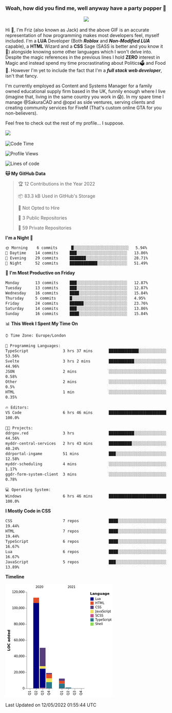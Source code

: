 ### Woah, how did you find me, well anyway have a party popper 🎉

<p align="center">
  <img  src="https://66.media.tumblr.com/d2766024a15e8c140bf20f314664eed2/d1615166bf58615c-d8/s400x600/aabc473a64edc43599d5345fd1e9e792d66ecc48.gifv">
</p>

Hi :wave:, I'm Friz (also known as Jack) and the above GIF is an accurate representation of how programming makes most developers feel, myself included. I'm a **LUA** Developer (Both ***Roblox*** and ***Non-Modified LUA*** capable), a **HTML** Wizard and a **CSS** Sage (SASS is better and you know it :pray:) alongside knowing some other languages which I won't delve into. Despite the magic references in the previous lines I hold **ZERO** interest in Magic and instead spend my time procrastinating about Politics🗳️ and Food🍔. However I'm yet to include the fact that I'm a ***full stack web developer***, isn't that fancy.

I'm currently employed as Content and Systems Manager for a family owned educational supply firm based in the UK, funnily enough where I live (imagine that, living in the same country you work in 😱). In my spare time I manage @SakuraCAD and @opxl as side ventures, serving clients and creating community services for FiveM (That's custom online GTA for you non-believers).

Feel free to check out the rest of my profile... I suppose.

<a href="https://github.com/anuraghazra/github-readme-stats">
  <img  src="https://github-readme-stats.vercel.app/api?username=JackOPXL&count_private=true&show_icons=true&theme=tokyonight" />
</a>



<!--START_SECTION:waka-->
![Code Time](http://img.shields.io/badge/Code%20Time-0%20secs-blue)

![Profile Views](http://img.shields.io/badge/Profile%20Views-0-blue)

![Lines of code](https://img.shields.io/badge/From%20Hello%20World%20I%27ve%20Written-190%20Thousand%20lines%20of%20code-blue)

**🐱 My GitHub Data** 

> 🏆 12 Contributions in the Year 2022
 > 
> 📦 83.3 kB Used in GitHub's Storage 
 > 
> 🚫 Not Opted to Hire
 > 
> 📜 3 Public Repositories 
 > 
> 🔑 59 Private Repositories  
 > 
**I'm a Night 🦉** 

```text
🌞 Morning    6 commits      █░░░░░░░░░░░░░░░░░░░░░░░░   5.94% 
🌆 Daytime    14 commits     ███░░░░░░░░░░░░░░░░░░░░░░   13.86% 
🌃 Evening    29 commits     ███████░░░░░░░░░░░░░░░░░░   28.71% 
🌙 Night      52 commits     ████████████░░░░░░░░░░░░░   51.49%

```
📅 **I'm Most Productive on Friday** 

```text
Monday       13 commits     ███░░░░░░░░░░░░░░░░░░░░░░   12.87% 
Tuesday      13 commits     ███░░░░░░░░░░░░░░░░░░░░░░   12.87% 
Wednesday    16 commits     ████░░░░░░░░░░░░░░░░░░░░░   15.84% 
Thursday     5 commits      █░░░░░░░░░░░░░░░░░░░░░░░░   4.95% 
Friday       24 commits     ██████░░░░░░░░░░░░░░░░░░░   23.76% 
Saturday     14 commits     ███░░░░░░░░░░░░░░░░░░░░░░   13.86% 
Sunday       16 commits     ████░░░░░░░░░░░░░░░░░░░░░   15.84%

```


📊 **This Week I Spent My Time On** 

```text
⌚︎ Time Zone: Europe/London

💬 Programming Languages: 
TypeScript               3 hrs 37 mins       █████████████░░░░░░░░░░░░   53.56% 
Svelte                   3 hrs 2 mins        ███████████░░░░░░░░░░░░░░   44.96% 
JSON                     2 mins              ░░░░░░░░░░░░░░░░░░░░░░░░░   0.58% 
Other                    2 mins              ░░░░░░░░░░░░░░░░░░░░░░░░░   0.5% 
HTML                     1 min               ░░░░░░░░░░░░░░░░░░░░░░░░░   0.35%

🔥 Editors: 
VS Code                  6 hrs 46 mins       █████████████████████████   100.0%

🐱‍💻 Projects: 
ddrgov.red               3 hrs               ███████████░░░░░░░░░░░░░░   44.56% 
myddr-central-services   2 hrs 43 mins       ██████████░░░░░░░░░░░░░░░   40.24% 
ddrportal-ingame         51 mins             ███░░░░░░░░░░░░░░░░░░░░░░   12.58% 
myddr-scheduling         4 mins              ░░░░░░░░░░░░░░░░░░░░░░░░░   1.17% 
ggdr-form-system-client  3 mins              ░░░░░░░░░░░░░░░░░░░░░░░░░   0.78%

💻 Operating System: 
Windows                  6 hrs 46 mins       █████████████████████████   100.0%

```

**I Mostly Code in CSS** 

```text
CSS                      7 repos             ████░░░░░░░░░░░░░░░░░░░░░   19.44% 
HTML                     7 repos             ████░░░░░░░░░░░░░░░░░░░░░   19.44% 
TypeScript               6 repos             ████░░░░░░░░░░░░░░░░░░░░░   16.67% 
Lua                      6 repos             ████░░░░░░░░░░░░░░░░░░░░░   16.67% 
JavaScript               5 repos             ███░░░░░░░░░░░░░░░░░░░░░░   13.89%

```


**Timeline**

![Chart not found](https://raw.githubusercontent.com/JackOPXL/JackOPXL/master/charts/bar_graph.png) 


 Last Updated on 12/05/2022 01:55:44 UTC
<!--END_SECTION:waka-->

